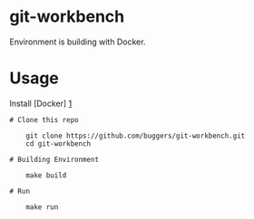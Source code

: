 git-workbench
==============

Environment is building with Docker.

# Usage

Install [Docker] [1]

    # Clone this repo

        git clone https://github.com/buggers/git-workbench.git
        cd git-workbench

    # Building Environment

        make build

    # Run

        make run


[1]:https://docs.docker.com/
